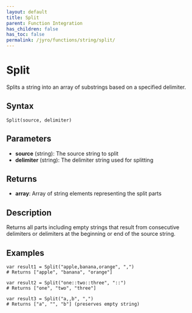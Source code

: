 ```yaml
---
layout: default
title: Split
parent: Function Integration
has_children: false
has_toc: false
permalink: /jyro/functions/string/split/
---
```


# Split

Splits a string into an array of substrings based on a specified delimiter.

## Syntax

```jyro
Split(source, delimiter)
```

## Parameters

- **source** (string): The source string to split
- **delimiter** (string): The delimiter string used for splitting

## Returns

- **array**: Array of string elements representing the split parts

## Description

Returns all parts including empty strings that result from consecutive delimiters or delimiters at the beginning or end of the source string.

## Examples

```jyro
var result1 = Split("apple,banana,orange", ",")
# Returns ["apple", "banana", "orange"]
```

```jyro
var result2 = Split("one::two::three", "::")
# Returns ["one", "two", "three"]
```

```jyro
var result3 = Split("a,,b", ",")
# Returns ["a", "", "b"] (preserves empty string)
```